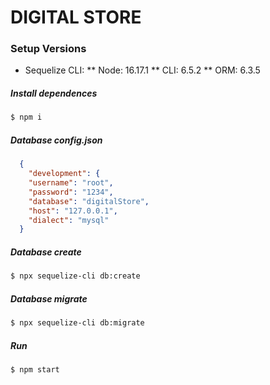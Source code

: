 # DIGITAL STORE

### Setup Versions
* Sequelize CLI:
** Node: 16.17.1 
** CLI: 6.5.2
** ORM: 6.3.5

##### Install dependences
```sh
$ npm i
```

##### Database config.json 
```json
  {
    "development": {
    "username": "root",
    "password": "1234",
    "database": "digitalStore",
    "host": "127.0.0.1",
    "dialect": "mysql"
  }
```

##### Database create 
```sh
$ npx sequelize-cli db:create
```

##### Database migrate 
```sh
$ npx sequelize-cli db:migrate
```

##### Run
```sh
$ npm start
```